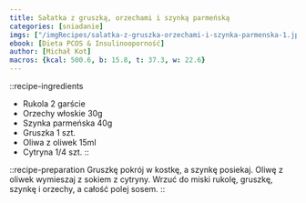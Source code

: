 ```yaml
---
title: Sałatka z gruszką, orzechami i szynką parmeńską
categories: [sniadanie]
imgs: ["/imgRecipes/salatka-z-gruszka-orzechami-i-szynka-parmenska-1.jpg"]
ebook: [Dieta PCOS & Insulinooporność]
author: [Michał Kot]
macros: {kcal: 500.6, b: 15.8, t: 37.3, w: 22.6}
---
```

::recipe-ingredients
- Rukola 2 garście
- Orzechy włoskie 30g
- Szynka parmeńska 40g
- Gruszka 1 szt.
- Oliwa z oliwek 15ml
- Cytryna 1/4 szt.
::

::recipe-preparation
Gruszkę pokrój w kostkę, a szynkę posiekaj. Oliwę z oliwek wymieszaj z sokiem z cytryny. Wrzuć do miski rukolę, gruszkę, szynkę i orzechy, a całość polej sosem.
::